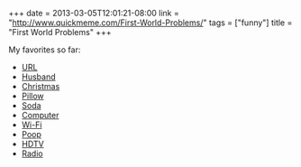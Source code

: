 +++
date = 2013-03-05T12:01:21-08:00
link = "http://www.quickmeme.com/First-World-Problems/"
tags = ["funny"]
title = "First World Problems"
+++

My favorites so far:

- [URL](http://www.quickmeme.com/meme/3t7gtd/)
- [Husband](http://www.quickmeme.com/meme/3ss54z/)
- [Christmas](http://www.quickmeme.com/meme/35fr5e/)
- [Pillow](http://www.quickmeme.com/meme/3reyqs/)
- [Soda](http://www.quickmeme.com/meme/3oe3cq/)
- [Computer](http://www.quickmeme.com/meme/369hzo/)
- [Wi-Fi](http://www.quickmeme.com/meme/35kv9g/)
- [Poop](http://www.quickmeme.com/meme/3s2kzt/)
- [HDTV](http://www.quickmeme.com/meme/35d3l2/)
- [Radio](http://www.quickmeme.com/meme/35giyu/)
